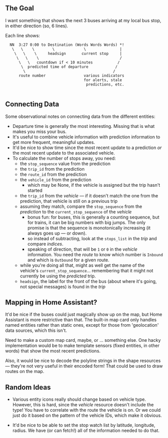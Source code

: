 The Goal
--------

I want something that shows the next 3 buses arriving
at my local bus stop, in either direction (so, 6 lines).

Each line shows:

```
  NN  3:27 0:00 to Destination (Words Words Words) *!
   \   \    \        \             \               |
    \   \    \     headsign       current stop     |
     \   \    \                                    /
      \   \   countdown if < 10 minutes           /
       \  predicted time of departure            / 
        \                                       /
      route number                 various indicators
                                   for alerts, stale
                                    predictions, etc.
                                    
```

Connecting Data
---------------

Some observational notes on connecting data from the
different entities:

* Departure time is generally the most interesting.
  Missing that is what makes you miss your bus.
* It's useful to combine vehicle information with
  prediction information to get more frequent,
  meaningful updates.
* It'd be nice to show time since the most recent
  update to a prediction _or_ the most recent
  update to the associated vehicle.
* To calculate the number of stops away, you need:
  * the `stop_sequence` value from the prediction
  * the `trip_id` from the prediction
  * the `route_id` from the prediction
  * the `vehicle_id` from the prediction
    - which may be None, if the vehicle is assigned
      but the trip hasn't started
  * the `trip_id` from the _vehicle_ — if it doesn't
    match the one from the prediction, that vehicle
    is still on a previous trip
  * assuming they match, compare the `stop_sequence`
    from the _prediction_ to the `current_stop_sequence`
    of the _vehicle_
      - bonus fun: for buses, this is generally a
        counting sequence, but for trains, it can be
        big numbers with big jumps. The only promise is
        that the sequence is monotonically increasing (it
        always goes up — or down).
      - so instead of subtracting, look at the `stops_list`
        in the _trip_ and compare _indices_.
    * speaking of direction, that will be `1` or `0` in
      the _vehicle_ information. You need the _route_ to
      know which number is `Inbound` and which is
      `Outbound` for a given route.
  * while you're doing all that, might as well get
    the name of the vehicle's `current_stop_sequence`...
    remembering that it might not currently be using
    the _predicted_ trip.
  * `headsign`, the label for the front of the bus
    (about where it's going, not special messages)
    is found in the _trip_


Mapping in Home Assistant?
-------------------------

It'd be nice if the buses could just magically show up
on the map, but Home Assistant is more restrictive than
that. The built-in map card only handles named entities
rather than static ones, except for those from
'geolocation' data sources, which this isn't.

Need to make a custom map card, maybe, or ...
something else. One hacky implementation would be
to make template sensors (fixed entities, in other
words) that show the most recent predictions.

Also, it would be nice to decode the polyline strings
in the shape resources — they're not very useful in 
their encoded form! That could be used to draw routes
on the map.

Random Ideas
------------

* Various entity icons really should change based
  on vehicle type. However, this is hard, since
  the _vehicle_ resource doesn't include the type!
  You have to correlate with the route the vehicle
  is on. Or we could just do it based on the pattern
  of the vehicle IDs, which make it obvious.

* It'd be nice to be able to set the stop watch
  list by latitude, longitude, radius. We have
  (or can fetch!) all of the information needed
  to do that.
